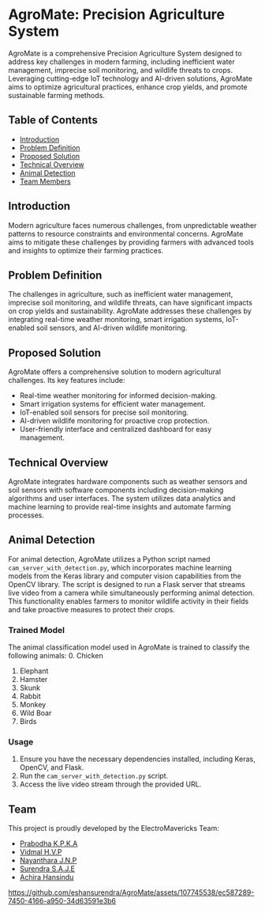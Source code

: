 # AgroMate: Precision Agriculture System

AgroMate is a comprehensive Precision Agriculture System designed to address key challenges in modern farming, including inefficient water management, imprecise soil monitoring, and wildlife threats to crops. Leveraging cutting-edge IoT technology and AI-driven solutions, AgroMate aims to optimize agricultural practices, enhance crop yields, and promote sustainable farming methods.

## Table of Contents
- [Introduction](#introduction)
- [Problem Definition](#problem-definition)
- [Proposed Solution](#proposed-solution)
- [Technical Overview](#technical-overview)
- [Animal Detection](#animal-detection)
- [Team Members](#team)

## Introduction
Modern agriculture faces numerous challenges, from unpredictable weather patterns to resource constraints and environmental concerns. AgroMate aims to mitigate these challenges by providing farmers with advanced tools and insights to optimize their farming practices.

## Problem Definition
The challenges in agriculture, such as inefficient water management, imprecise soil monitoring, and wildlife threats, can have significant impacts on crop yields and sustainability. AgroMate addresses these challenges by integrating real-time weather monitoring, smart irrigation systems, IoT-enabled soil sensors, and AI-driven wildlife monitoring.

## Proposed Solution
AgroMate offers a comprehensive solution to modern agricultural challenges. Its key features include:
- Real-time weather monitoring for informed decision-making.
- Smart irrigation systems for efficient water management.
- IoT-enabled soil sensors for precise soil monitoring.
- AI-driven wildlife monitoring for proactive crop protection.
- User-friendly interface and centralized dashboard for easy management.

## Technical Overview
AgroMate integrates hardware components such as weather sensors and soil sensors with software components including decision-making algorithms and user interfaces. The system utilizes data analytics and machine learning to provide real-time insights and automate farming processes.

## Animal Detection
For animal detection, AgroMate utilizes a Python script named `cam_server_with_detection.py`, which incorporates machine learning models from the Keras library and computer vision capabilities from the OpenCV library. The script is designed to run a Flask server that streams live video from a camera while simultaneously performing animal detection. This functionality enables farmers to monitor wildlife activity in their fields and take proactive measures to protect their crops.

### Trained Model
The animal classification model used in AgroMate is trained to classify the following animals:
0. Chicken
1. Elephant
2. Hamster
3. Skunk
4. Rabbit
5. Monkey
6. Wild Boar
7. Birds

### Usage
1. Ensure you have the necessary dependencies installed, including Keras, OpenCV, and Flask.
2. Run the `cam_server_with_detection.py` script.
3. Access the live video stream through the provided URL.

## Team
This project is proudly developed by the ElectroMavericks Team:
- [Prabodha K.P.K.A](https://github.com/AkhilaPrabodha)
- [Vidmal H.V.P](https://github.com/pulinduvidmal)
- [Nayanthara J.N.P](https://github.com/Navini11)
- [Surendra S.A.J.E](https://github.com/eshansurendra)
- [Achira Hansindu](https://github.com/)

https://github.com/eshansurendra/AgroMate/assets/107745538/ec587289-7450-4166-a950-34d63591e3b6

